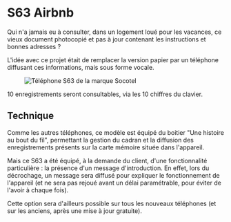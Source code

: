 # S63 Airbnb

Qui n'a jamais eu à consulter, dans un logement loué pour les vacances, ce vieux document photocopié et pas à jour contenant les instructions et bonnes adresses ?

L'idée avec ce projet était de remplacer la version papier par un téléphone diffusant ces informations, mais sous forme vocale.

<figure class="center half">
  <img alt="Téléphone S63 de la marque Socotel" src="https://user-images.githubusercontent.com/1282106/198391507-ade7d01d-d9ab-4764-a400-38cb02848eda.jpg">
</figure>

10 enregistrements seront consultables, via les 10 chiffres du clavier.

## Technique
Comme les autres téléphones, ce modèle est équipé du boitier "Une histoire au bout du fil", permettant la gestion du cadran et la diffusion des enregistrements présents sur la carte mémoire située dans l'appareil.

Mais ce S63 a été équipé, à la demande du client, d'une fonctionnalité particulière : la présence d'un message d'introduction.
En effet, lors du décrochage, un message sera diffusé pour expliquer le fonctionnement de l'appareil (et ne sera pas rejoué avant un délai paramétrable, pour éviter de l'avoir à chaque fois).

Cette option sera d'ailleurs possible sur tous les nouveaux téléphones (et sur les anciens, après une mise à jour gratuite).
